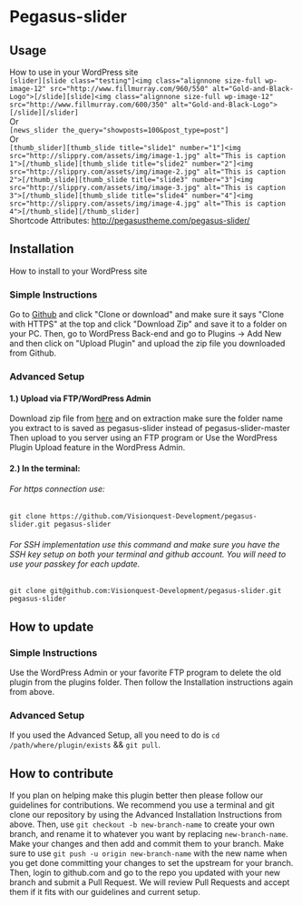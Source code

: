 # Pegasus-slider
 
## Usage
How to use in your WordPress site<br>
`[slider][slide class="testing"]<img class="alignnone size-full wp-image-12" src="http://www.fillmurray.com/960/550" alt="Gold-and-Black-Logo">[/slide][slide]<img class="alignnone size-full wp-image-12" src="http://www.fillmurray.com/600/350" alt="Gold-and-Black-Logo">[/slide][/slider]`<br>
Or<br>
`[news_slider the_query="showposts=100&post_type=post"]`<br>
Or<br>
`[thumb_slider][thumb_slide title="slide1" number="1"]<img src="http://slippry.com/assets/img/image-1.jpg" alt="This is caption 1">[/thumb_slide][thumb_slide title="slide2" number="2"]<img src="http://slippry.com/assets/img/image-2.jpg" alt="This is caption 2">[/thumb_slide][thumb_slide title="slide3" number="3"]<img src="http://slippry.com/assets/img/image-3.jpg" alt="This is caption 3">[/thumb_slide][thumb_slide title="slide4" number="4"]<img src="http://slippry.com/assets/img/image-4.jpg" alt="This is caption 4">[/thumb_slide][/thumb_slider]`<br>
Shortcode Attributes: http://pegasustheme.com/pegasus-slider/


## Installation
How to install to your WordPress site

### Simple Instructions 
Go to [Github](https://github.com/Visionquest-Development/pegasus-slider "Github") and click "Clone or download" and make sure it says "Clone with HTTPS" at the top and click "Download Zip" and save it to a folder on your PC. Then, go to WordPress Back-end and go to Plugins -> Add New and then click on "Upload Plugin" and upload the zip file you downloaded from Github.

### Advanced Setup 
#### 1.) Upload via FTP/WordPress Admin<br>
Download zip file from [here](https://github.com/Visionquest-Development/pegasus-slider/archive/master.zip "Github") and on extraction make sure the folder name you extract to is saved as pegasus-slider instead of pegasus-slider-master
Then upload to you server using an FTP program or Use the WordPress Plugin Upload feature in the WordPress Admin.<br>
#### 2.) In the terminal:
###### For https connection use:
`git clone https://github.com/Visionquest-Development/pegasus-slider.git pegasus-slider`

###### For SSH implementation use this command and make sure you have the SSH key setup on both your terminal and github account. You will need to use your passkey for each update.
`git clone git@github.com:Visionquest-Development/pegasus-slider.git pegasus-slider`



## How to update
### Simple Instructions
Use the WordPress Admin or your favorite FTP program to delete the old plugin from the plugins folder. Then follow the Installation instructions again from above.

### Advanced Setup 
If you used the Advanced Setup, all you need to do is `cd /path/where/plugin/exists` && `git pull`.


## How to contribute
If you plan on helping make this plugin better then please follow our guidelines for contributions. We recommend you use a terminal and git clone our repository by using the Advanced Installation Instructions from above. Then, use `git checkout -b new-branch-name` to create your own branch, and rename it to whatever you want by replacing `new-branch-name`. Make your changes and then add and commit them to your branch. Make sure to use `git push -u origin new-branch-name` with the new name when you get done committing your changes to set the upstream for your branch. Then, login to github.com and go to the repo you updated with your new branch and submit a Pull Request. We will review Pull Requests and accept them if it fits with our guidelines and current setup.




